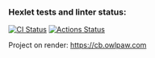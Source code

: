 ### Hexlet tests and linter status:

[![CI Status](https://github.com/owlscatcher/rails-project-63/actions/workflows/main.yml/badge.svg)](https://github.com/owlscatcher/rails-project-63/actions)
[![Actions Status](https://github.com/owlscatcher/rails-project-64/actions/workflows/hexlet-check.yml/badge.svg)](https://github.com/owlscatcher/rails-project-64/actions)

Project on render: https://cb.owlpaw.com
